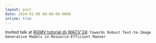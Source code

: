 ```yaml
---
layout: post
date: 2024-01-08 00:00:00-0000
inline: true
---
```


Invited talk at [RGMV tutorial @ WACV'24](https://asu-apg.github.io/rgmv/): `Towards Robust Text-to-Image Generative Models in Resource-Efficient Manner`